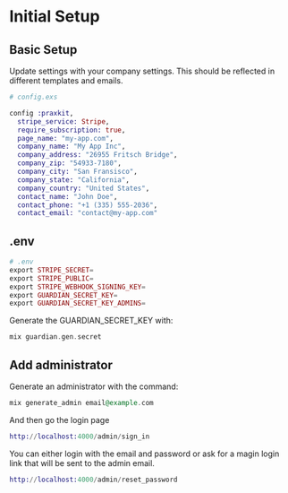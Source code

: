 # Initial Setup

## Basic Setup

Update settings with your company settings. This should be reflected in different templates
and emails.

```elixir
# config.exs

config :praxkit,
  stripe_service: Stripe,
  require_subscription: true,
  page_name: "my-app.com",
  company_name: "My App Inc",
  company_address: "26955 Fritsch Bridge",
  company_zip: "54933-7180",
  company_city: "San Fransisco",
  company_state: "California",
  company_country: "United States",
  contact_name: "John Doe",
  contact_phone: "+1 (335) 555-2036",
  contact_email: "contact@my-app.com"
```

## .env

```elixir
# .env
export STRIPE_SECRET=
export STRIPE_PUBLIC=
export STRIPE_WEBHOOK_SIGNING_KEY=
export GUARDIAN_SECRET_KEY=
export GUARDIAN_SECRET_KEY_ADMINS=
```

Generate the GUARDIAN_SECRET_KEY with:

```elixir
mix guardian.gen.secret
```

## Add administrator

Generate an administrator with the command:

```elixir
mix generate_admin email@example.com
```

And then go the login page

```elixir
http://localhost:4000/admin/sign_in
```

You can either login with the email and password or ask for a magin login
link that will be sent to the admin email.

```elixir
http://localhost:4000/admin/reset_password
```
